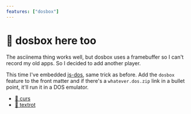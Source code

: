 ```yaml
---
features: ["dosbox"]
---
```

# 💾 dosbox here too

The asciinema thing works well, but dosbox uses a framebuffer so I can't record
my old apps. So I decided to add another player.

This time I've embedded [js-dos](https://js-dos.com), same trick as before. Add
the `dosbox` feature to the front matter and if there's a `whatever.dos.zip`
link in a bullet point, it'll run it in a DOS emulator.

* [💾 curs](/dev/c/curs/CURS.dos.zip)
* [💾 textrot](/dev/c/textrot/textrot.dos.zip)
